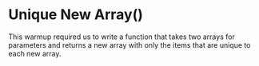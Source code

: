 Unique New Array()
====================

This warmup required us to write a function that takes two arrays for parameters and returns a new array with only the items that are unique to each new array.